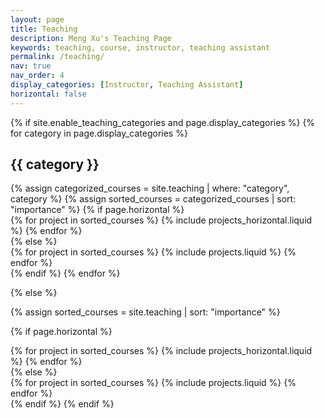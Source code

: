 ```yaml
---
layout: page
title: Teaching
description: Meng Xu's Teaching Page
keywords: teaching, course, instructor, teaching assistant
permalink: /teaching/
nav: true
nav_order: 4
display_categories: [Instructor, Teaching Assistant]
horizontal: false
---
```


<!-- pages/teaching.md -->
<div class="projects">
{% if site.enable_teaching_categories and page.display_categories %}
  <!-- Display categorized courses -->
  {% for category in page.display_categories %}
  <h2 class="category">{{ category }}</h2>
  {% assign categorized_courses = site.teaching | where: "category", category %}
  {% assign sorted_courses = categorized_courses | sort: "importance" %}
  <!-- Generate cards for each course -->
  {% if page.horizontal %}
  <div class="container">
    <div class="row row-cols-1 row-cols-md-2">
    {% for project in sorted_courses %}
      {% include projects_horizontal.liquid %}
    {% endfor %}
    </div>
  </div>
  {% else %}
  <div class="row row-cols-1 row-cols-md-3">
    {% for project in sorted_courses %}
      {% include projects.liquid %}
    {% endfor %}
  </div>
  {% endif %}
  {% endfor %}

{% else %}

<!-- Display courses without categories -->

{% assign sorted_courses = site.teaching | sort: "importance" %}

  <!-- Generate cards for each course -->

{% if page.horizontal %}

  <div class="container">
    <div class="row row-cols-1 row-cols-md-2">
    {% for project in sorted_courses %}
      {% include projects_horizontal.liquid %}
    {% endfor %}
    </div>
  </div>
  {% else %}
  <div class="row row-cols-1 row-cols-md-3">
    {% for project in sorted_courses %}
      {% include projects.liquid %}
    {% endfor %}
  </div>
  {% endif %}
{% endif %}
</div>
